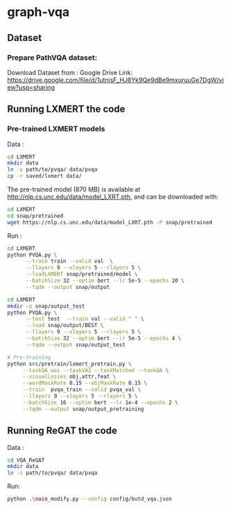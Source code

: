 # graph-vqa


## Dataset
### Prepare PathVQA dataset:  
Download Dataset from : Google Drive Link: https://drive.google.com/file/d/1utnisF_HJ8Yk9Qe9dBe9mxuruuGe7DgW/view?usp=sharing

## Running LXMERT the code
### Pre-trained LXMERT models

Data : 
```bash
cd LXMERT
mkdir data
ln -s path/to/pvqa/ data/pvqa
cp -r saved/lxmert data/
```

The pre-trained model (870 MB) is available at http://nlp.cs.unc.edu/data/model_LXRT.pth, and can be downloaded with:

```bash
cd LXMERT
cd snap/pretrained 
wget https://nlp.cs.unc.edu/data/model_LXRT.pth -P snap/pretrained
```

Run :
```bash
cd LXMERT
python PVQA.py \
      --train train --valid val  \
      --llayers 9 --xlayers 5 --rlayers 5 \
      --loadLXMERT snap/pretrained/model \
      --batchSize 32 --optim bert --lr 5e-5 --epochs 20 \
      --tqdm --output snap/output
```

```bash
cd LXMERT
mkdir -p snap/output_test
python PVQA.py \
      --test test  --train val --valid " " \
      --load snap/output/BEST \
      --llayers 9 --xlayers 5 --rlayers 5 \
      --batchSize 32 --optim bert --lr 5e-5 --epochs 4 \
      --tqdm --output snap/output_test
 ```
 
 ```bash
# Pre-training
python src/pretrain/lxmert_pretrain.py \
      --taskQA_woi --taskVA2 --taskMatched --taskQA \
      --visualLosses obj,attr,feat \
      --wordMaskRate 0.15 --objMaskRate 0.15 \
      --train  pvqa_train --valid pvqa_val \
      --llayers 9 --xlayers 5 --rlayers 5 \
      --batchSize 16 --optim bert --lr 1e-4 --epochs 2 \
      --tqdm --output snap/output_pretraining
 ```
  
## Running ReGAT the code

Data : 
```bash
cd VQA_ReGAT
mkdir data
ln -s path/to/pvqa/ data/pvqa
```


Run:
```bash
python .\main_modify.py --config config/butd_vqa.json
```
